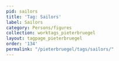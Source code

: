 ```yaml
---
pid: sailors
title: 'Tag: Sailors'
label: Sailors
category: Persons/figures
collection: worktags_pieterbruegel
layout: tagpage_pieterbruegel
order: '134'
permalink: "/pieterbruegel/tags/sailors/"
---
```

